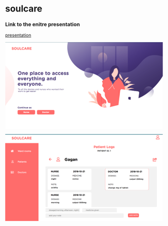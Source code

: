 # soulcare

### Link to the enitre presentation

[presentation](https://drive.google.com/file/d/1eudCnvvLLnJjLP5VO_0ZbV6zQuzJaN7s/view?usp=sharing)

![alt](/imgs/ss.png)

![alt](/imgs/ss2.png)
